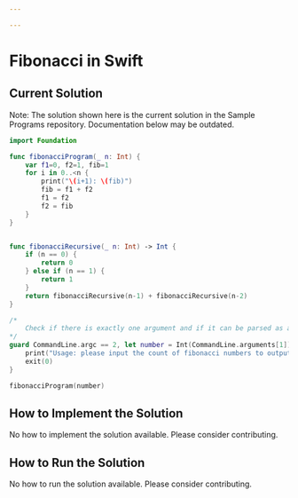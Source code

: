 ```yaml
---

---
```


# Fibonacci in Swift

## Current Solution

Note: The solution shown here is the current solution in the Sample Programs repository. Documentation below may be outdated.

```Swift
import Foundation

func fibonacciProgram(_ n: Int) {
    var f1=0, f2=1, fib=1
    for i in 0..<n {
        print("\(i+1): \(fib)")
        fib = f1 + f2
        f1 = f2
        f2 = fib
    }
}


func fibonacciRecursive(_ n: Int) -> Int {
    if (n == 0) {
        return 0
    } else if (n == 1) {
        return 1
    }
    return fibonacciRecursive(n-1) + fibonacciRecursive(n-2)
}

/*
    Check if there is exactly one argument and if it can be parsed as an integer
*/
guard CommandLine.argc == 2, let number = Int(CommandLine.arguments[1]) else {
    print("Usage: please input the count of fibonacci numbers to output")
    exit(0)
}

fibonacciProgram(number)
```

## How to Implement the Solution

No how to implement the solution available. Please consider contributing.

## How to Run the Solution

No how to run the solution available. Please consider contributing.